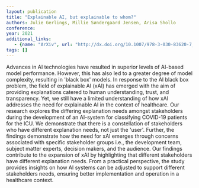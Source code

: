 ```yaml
---
layout: publication
title: "Explainable AI, but explainable to whom?"
authors: Julie Gerlings, Millie Søndergaard Jensen, Arisa Shollo
conference: 
year: 2021
additional_links: 
   - {name: "ArXiv", url: "http://dx.doi.org/10.1007/978-3-030-83620-7_7"}
tags: []
---
```

Advances in AI technologies have resulted in superior levels of AI-based
model performance. However, this has also led to a greater degree of model
complexity, resulting in 'black box' models. In response to the AI black box
problem, the field of explainable AI (xAI) has emerged with the aim of
providing explanations catered to human understanding, trust, and transparency.
Yet, we still have a limited understanding of how xAI addresses the need for
explainable AI in the context of healthcare. Our research explores the
differing explanation needs amongst stakeholders during the development of an
AI-system for classifying COVID-19 patients for the ICU. We demonstrate that
there is a constellation of stakeholders who have different explanation needs,
not just the 'user'. Further, the findings demonstrate how the need for xAI
emerges through concerns associated with specific stakeholder groups i.e., the
development team, subject matter experts, decision makers, and the audience.
Our findings contribute to the expansion of xAI by highlighting that different
stakeholders have different explanation needs. From a practical perspective,
the study provides insights on how AI systems can be adjusted to support
different stakeholders needs, ensuring better implementation and operation in a
healthcare context.